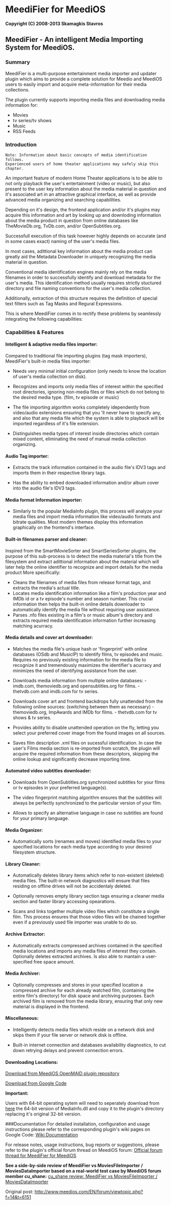 MeediFier for MeediOS
======================

**Copyright (C) 2008-2013 Skamagkis Stavros**

## MeediFier - An intelligent Media Importing System for MeediOS.



### Summary

MeediFier is a multi-purpose entertainment media importer and updater plugin
which aims to provide a complete solution for Meedio and MeediOS users
to easily import and acquire meta-information for their media collections.

The plugin currently supports importing media files and downloading media information for:

* Movies
* tv series/tv shows
* Music
* RSS Feeds




### Introduction

```
Note: Information about basic concepts of media identification follows.
Experienced users of home theater applications may safely skip this chapter.
```


  An important feature of modern Home Theater applications is to be able
to not only playback the  user's entertainment (video or music),
but also present to the user key information about the media material in question
and it's associated art in an attractive graphical interface,
as well as provide advanced media organizing and searching capabilities.


  Depending on it's design, the frontend application and/or it's plugins
  may acquire this information and art by looking up and downloding information
  about the media product in question from online databases
  like TheMovieDb.org, TvDb.com, and/or OpenSubtitles.org.


  Successfull execution of this task however highly depends on accurate
  (and in some cases exact) naming of the user's media files.

  In most cases, adittional key information about the media product
  can greatly aid the Metadata Downloader in uniquely recognizing the media material in question.


  Conventional media identification engines mainly rely on the media filenames
  in order to successfully identify and download metadata for the user's media. 
  This identification method usually requires strictly stuctured
  directory and file naming conventions for the user's media collection.


  Additionally, extraction of this structure requires the definition
  of special text filters such as Tag Masks and Regural Expressions.

  This is where MeediFier comes in to rectify these problems
  by seamlessly integrating the following capabilities: 




### Capabilities & Features

#### Intelligent & adaptive media files importer:

Compared to traditional file importing plugins (tag mask importers),
MeediFier's built-in media files importer:

* Needs very minimal initial configuration (only needs to know the location of user's media collection on disk).

* Recognizes and imports only media files of interest within the specified root directories, ignoring non-media files or files which do not belong to the desired media type. (film, tv episode or music)

* The file importing algorithm works completely idependently from video/audio extensions ensuring that you 'll never have to specify any, and also that any media file which the system is able to playback will be imported regardless of it's file extension.  

* Distinguishes media types of interest inside directories which contain mixed content, eliminating the need of manual media collection organizing.



#### Audio Tag importer:

* Extracts the track information contained in the audio file's IDV3 tags and imports them in their respective library tags.

* Has the ability to embed downloaded information and/or album cover into the audio file's IDV3 tags.



#### Media format Information importer:

* Similarly to the popular MediaInfo plugin, this process will analyze your media files and import media information like video/audio formats and bitrate qualities. Most modern themes display this information graphically on the frontend's interface.



#### Built-in filenames parser and cleaner:

Inspired from the SmartMovieSorter and SmartSeriesSorter plugins, the purpose of this sub-process is to detect the media material's title from the filesystem and extract adittional information about the material which will later help the online identifier to recognize and import details for the media product More specifically:

* Cleans the filenames of media files from release format tags, and extracts the media's actual title.
* Locates media identification information like a film's production year and IMDb id or a tv episode's number and season number. This crucial information then helps the built-in online details downloader to automatically identify the media file without requiring user assistance.
* Parses .nfo files existing in a film's or music album's directory and extracts required media identification information further increasing matching acurracy.



#### Media details and cover art downloader:

* Matches the media file's unique hash or 'fingerprint' with online databases (OSdb and MusicIP) to identify films, tv episodes and music. Requires no previously existing information for the media file to recognize it and tremendously maximizes the identifier's acurracy and minimizes the need of identifying assistance from the user.

* Downloads media information from multiple online databases:
      - imdb.com, themoviedb.org and opensubtitles.org for films.
      - thetvdb.com and imdb.com for tv series.



* Downloads cover art and frontend backdrops fully unattended from the following online sources: (switching between them as necessary)
      - themoviedb.org, ImpAwards and IMDb for films.
      - thetvdb.com for tv shows & tv series.



* Provides ability to disable unattended operation on the fly, letting you select your preferred cover image from the found images on all sources. 

* Saves film description .xml files on sucessful identification. In case the user's Films media section is re-imported from scratch, the plugin will acquire the required information from these descriptors, skipping the online lookup and significantly decrease importing time.



#### Automated video subtitles downloader:  

* Downloads from OpenSubtitles.org synchronized subtitles for your films or tv episodes in your preferred language(s).

* The video fingerprint matching algorithm ensures that the subtitles will always be perfectly synchronized to the particular version of your film.

* Allows to specify an alternative language in case no subtitles are found for your primary language.




#### Media Organizer:

* Automatically sorts (renames and moves) identified media files to your specified locations for each media type according to your desired filesystem structure.



#### Library Cleaner:

* Automatically deletes library items which refer to non-existent (deleted) media files. The built-in network diagnostics will ensure that files residing on offline drives will not be accidentaly deleted.

* Optionally removes empty library section tags ensuring a cleaner media section and faster library accessing opearations.

* Scans and links together multiple video files which constitute a single film. This process ensures that those video files will be chained together even if a previously used file importer was unable to do so.



#### Archive Extractor:    

* Automatically extracts compressed archives contained in the specified media locations and imports any media files of interest they contain. Optionally deletes extracted archives. Is also able to mantain a user-specified free space amount.



#### Media Archiver:    

* Optionally compresses and stores in your specified location a compressed archive for each already watched film, (containing the entire film's directory) for disk space and archiving purposes. Each archived film is removed from the media library, ensuring that only new material is displayed in the frontend.


#### Miscellaneous:

* Intelligently detects media files which reside on a network disk and skips them if your file server or network disk is offline.

* Built-in internet connection and databases availability diagnostics, to cut down retrying delays and prevent connection errors.




#### Downloading Locations:

[Download from MeediOS OpenMAID plugin repository](http://www.meedios.com/OpenMAIDOS/detail.php?plugin_id=3AE69DCF-B3C6-4DD3-85A8-2744A3B50452)

[Download from Google Code](http://code.google.com/p/mediafairy-for-meedios)




**Important:**

Users with 64-bit operating sytem will need to seperately download
from [here](http://mediainfo.sourceforge.net/el/Download) the 64-bit version
of MediaInfo.dll and copy it to the plugin's directory replacing it's original 32-bit version.


###Documentation
For detailed installation, configuration and usage instructions 
please refer to the corresponding plugin's wiki pages on Google Code:
[Wiki Documentation](http://code.google.com/p/mediafairy-for-meedios/w/list)


For release notes, usage instructions, bug reports or suggestions, please refer to the plugin's official forum thread on MeediOS forum:
[Official forum thread for MeediFier for MeediOS](http://www.meedios.com/EN/forum/viewtopic.php?f=65&t=4564)


**See a side-by-side review of MeediFier vs MoviesFileImporter / MoviesDataImporter based on a real-world test case by MeediOS forum member cu_shane:**
[cu_shane review: MeediFier vs MoviesFileImporter / MoviesDataImporter](https://github.com/stavrossk/MeediFier_for_MeediOS/blob/master/cushane's%20review:%20MeediFier%20vs%20MoviesFileImporter%20%5C%20MoviesDataImporter.md)

Original post:
http://www.meedios.com/EN/forum/viewtopic.php?f=14&t=6151


